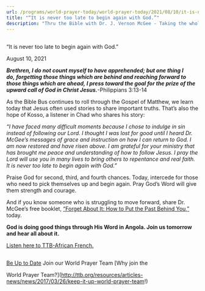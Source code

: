 ```yaml
---
url: /programs/world-prayer-today/world-prayer-today/2021/08/10/it-is-never-too-late-to-begin-again-with-god
title: "“It is never too late to begin again with God.”"
description: "Thru the Bible with Dr. J. Vernon McGee - Taking the whole Word to the whole world"
---
```







## 
 “It is never too late to begin again with God.”


August 10, 2021




***Brethren, I do not count myself to have apprehended; but one thing I do, forgetting those things which are behind and reaching forward to those things which are ahead, I press toward the goal for the prize of the upward call of God in Christ Jesus.***-Philippians 3:13-14

As the Bible Bus continues to roll through the Gospel of Matthew, we learn today that Jesus often used stories to share important truths. That’s also the hope of Kosso, a listener in Chad who shares his story:

*“I have faced many difficult moments because I chose to indulge in sin instead of following our Lord. I thought I was lost for good until I heard Dr. McGee’s messages of grace and instruction on how I can return to God. I am now restored and have risen above. I am grateful for your ministry that has brought me peace and understanding of how to follow Jesus. I pray the Lord will use you in many lives to bring others to repentance and real faith. It is never too late to begin again with God.”*

Praise God for second, third, and fourth chances. Today, intercede for those who need to pick themselves up and begin again. Pray God’s Word will give them strength and courage. 

And if you know someone who is struggling to move forward, share Dr. McGee’s free booklet, [“Forget About It: How to Put the Past Behind You,”](/docs/default-source/Booklets/ttb_forget-about-it.pdf?sfvrsn=d91a1e16_2) today.

**God is doing good things through His Word in Angola. Join us tomorrow and hear all about it.**

[Listen here to TTB-African French.](https://ttb.twr.org/home/day,0302/language,FRA-AFR)







## 




[Be Up to Date](http://feeds.feedburner.com/WorldPrayerToday "World Prayer Today RSS Feed")
Join our World Prayer Team
[Why join the  

World Prayer Team?](http://ttb.org/resources/articles-news/news/2017/03/26/keep-it-up-world-prayer-team!)





